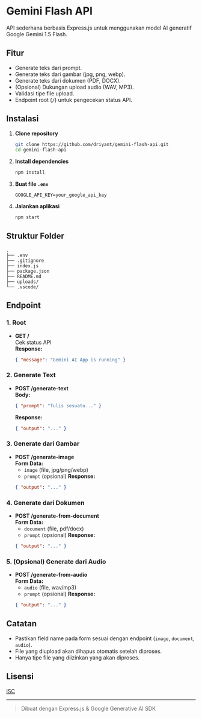 # Gemini Flash API

API sederhana berbasis Express.js untuk menggunakan model AI generatif Google Gemini 1.5 Flash.

## Fitur

- Generate teks dari prompt.
- Generate teks dari gambar (jpg, png, webp).
- Generate teks dari dokumen (PDF, DOCX).
- (Opsional) Dukungan upload audio (WAV, MP3).
- Validasi tipe file upload.
- Endpoint root (`/`) untuk pengecekan status API.

## Instalasi

1. **Clone repository**

   ```sh
   git clone https://github.com/driyant/gemini-flash-api.git
   cd gemini-flash-api
   ```

2. **Install dependencies**

   ```sh
   npm install
   ```

3. **Buat file `.env`**

   ```
   GOOGLE_API_KEY=your_google_api_key
   ```

4. **Jalankan aplikasi**
   ```sh
   npm start
   ```

## Struktur Folder

```
.
├── .env
├── .gitignore
├── index.js
├── package.json
├── README.md
├── uploads/
└── .vscode/
```

## Endpoint

### 1. Root

- **GET /**  
  Cek status API  
  **Response:**
  ```json
  { "message": "Gemini AI App is running" }
  ```

### 2. Generate Text

- **POST /generate-text**  
  **Body:**
  ```json
  { "prompt": "Tulis sesuatu..." }
  ```
  **Response:**
  ```json
  { "output": "..." }
  ```

### 3. Generate dari Gambar

- **POST /generate-image**  
  **Form Data:**
  - `image` (file, jpg/png/webp)
  - `prompt` (opsional)
    **Response:**
  ```json
  { "output": "..." }
  ```

### 4. Generate dari Dokumen

- **POST /generate-from-document**  
  **Form Data:**
  - `document` (file, pdf/docx)
  - `prompt` (opsional)
    **Response:**
  ```json
  { "output": "..." }
  ```

### 5. (Opsional) Generate dari Audio

- **POST /generate-from-audio**  
  **Form Data:**
  - `audio` (file, wav/mp3)
  - `prompt` (opsional)
    **Response:**
  ```json
  { "output": "..." }
  ```

## Catatan

- Pastikan field name pada form sesuai dengan endpoint (`image`, `document`, `audio`).
- File yang diupload akan dihapus otomatis setelah diproses.
- Hanya tipe file yang diizinkan yang akan diproses.

## Lisensi

[ISC](LICENSE)

---

> Dibuat dengan Express.js & Google Generative AI SDK
